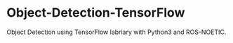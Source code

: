 # Object-Detection-TensorFlow
Object Detection using TensorFlow labriary with Python3 and ROS-NOETIC.
